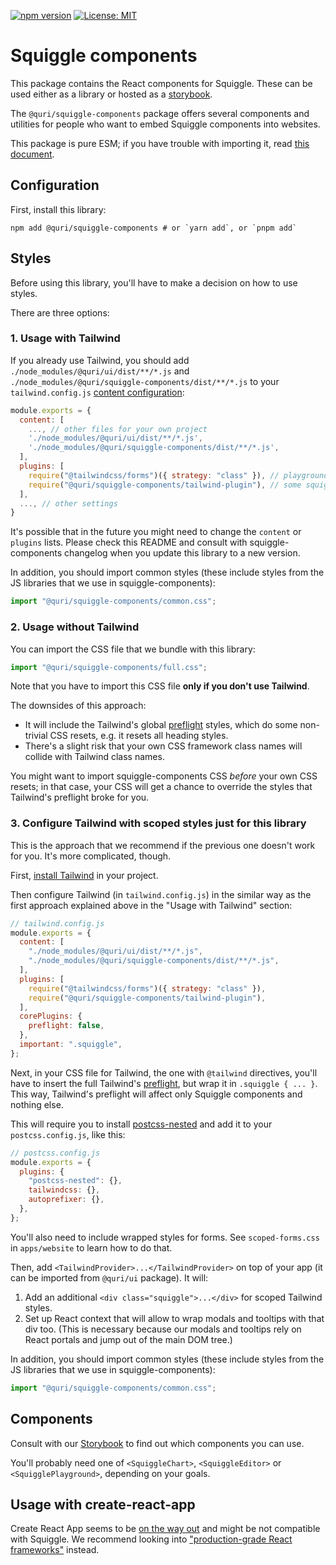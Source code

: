 [![npm version](https://badge.fury.io/js/@quri%2Fsquiggle-components.svg)](https://www.npmjs.com/package/@quri/squiggle-components)
[![License: MIT](https://img.shields.io/badge/License-MIT-yellow.svg)](https://github.com/quantified-uncertainty/squiggle/blob/main/LICENSE)

# Squiggle components

This package contains the React components for Squiggle. These can be used either as a library or hosted as a [storybook](https://storybook.js.org/).

The `@quri/squiggle-components` package offers several components and utilities for people who want to embed Squiggle components into websites.

This package is pure ESM; if you have trouble with importing it, read [this document](https://gist.github.com/sindresorhus/a39789f98801d908bbc7ff3ecc99d99c).

## Configuration

First, install this library:

```
npm add @quri/squiggle-components # or `yarn add`, or `pnpm add`
```

## Styles

Before using this library, you'll have to make a decision on how to use styles.

There are three options:

### 1. Usage with Tailwind

If you already use Tailwind, you should add `./node_modules/@quri/ui/dist/**/*.js` and `./node_modules/@quri/squiggle-components/dist/**/*.js` to your `tailwind.config.js` [content configuration](https://tailwindcss.com/docs/content-configuration):

```js
module.exports = {
  content: [
    ..., // other files for your own project
    './node_modules/@quri/ui/dist/**/*.js',
    './node_modules/@quri/squiggle-components/dist/**/*.js',
  ],
  plugins: [
    require("@tailwindcss/forms")({ strategy: "class" }), // playground settings use tailwind forms
    require("@quri/squiggle-components/tailwind-plugin"), // some squiggle-components styles extend the default Tailwind's theme
  ],
  ..., // other settings
}
```

It's possible that in the future you might need to change the `content` or `plugins` lists. Please check this README and consult with squiggle-components changelog when you update this library to a new version.

In addition, you should import common styles (these include styles from the JS libraries that we use in squiggle-components):

```js
import "@quri/squiggle-components/common.css";
```

### 2. Usage without Tailwind

You can import the CSS file that we bundle with this library:

```js
import "@quri/squiggle-components/full.css";
```

Note that you have to import this CSS file **only if you don't use Tailwind**.

The downsides of this approach:

- It will include the Tailwind's global [preflight](https://tailwindcss.com/docs/preflight) styles, which do some non-trivial CSS resets, e.g. it resets all heading styles.
- There's a slight risk that your own CSS framework class names will collide with Tailwind class names.

You might want to import squiggle-components CSS _before_ your own CSS resets; in that case, your CSS will get a chance to override the styles that Tailwind's preflight broke for you.

### 3. Configure Tailwind with scoped styles just for this library

This is the approach that we recommend if the previous one doesn't work for you. It's more complicated, though.

First, [install Tailwind](https://tailwindcss.com/docs/installation) in your project.

Then configure Tailwind (in `tailwind.config.js`) in the similar way as the first approach explained above in the "Usage with Tailwind" section:

```js
// tailwind.config.js
module.exports = {
  content: [
    "./node_modules/@quri/ui/dist/**/*.js",
    "./node_modules/@quri/squiggle-components/dist/**/*.js",
  ],
  plugins: [
    require("@tailwindcss/forms")({ strategy: "class" }),
    require("@quri/squiggle-components/tailwind-plugin"),
  ],
  corePlugins: {
    preflight: false,
  },
  important: ".squiggle",
};
```

Next, in your CSS file for Tailwind, the one with `@tailwind` directives, you'll have to insert the full Tailwind's [preflight](https://unpkg.com/tailwindcss@3.3.2/src/css/preflight.css), but wrap it in `.squiggle { ... }`. This way, Tailwind's preflight will affect only Squiggle components and nothing else.

This will require you to install [postcss-nested](https://github.com/postcss/postcss-nested) and add it to your `postcss.config.js`, like this:

```js
// postcss.config.js
module.exports = {
  plugins: {
    "postcss-nested": {},
    tailwindcss: {},
    autoprefixer: {},
  },
};
```

You'll also need to include wrapped styles for forms. See `scoped-forms.css` in `apps/website` to learn how to do that.

Then, add `<TailwindProvider>...</TailwindProvider>` on top of your app (it can be imported from `@quri/ui` package). It will:

1. Add an additional `<div class="squiggle">...</div>` for scoped Tailwind styles.
2. Set up React context that will allow to wrap modals and tooltips with that div too. (This is necessary because our modals and tooltips rely on React portals and jump out of the main DOM tree.)

In addition, you should import common styles (these include styles from the JS libraries that we use in squiggle-components):

```js
import "@quri/squiggle-components/common.css";
```

## Components

Consult with our [Storybook](https://components.squiggle-language.com/) to find out which components you can use.

You'll probably need one of `<SquiggleChart>`, `<SquiggleEditor>` or `<SquigglePlayground>`, depending on your goals.

## Usage with create-react-app

Create React App seems to be [on the way out](https://github.com/reactjs/react.dev/pull/5487#issuecomment-1409720741) and might be not compatible with Squiggle. We recommend looking into ["production-grade React frameworks"](https://react.dev/learn/start-a-new-react-project#production-grade-react-frameworks) instead.

